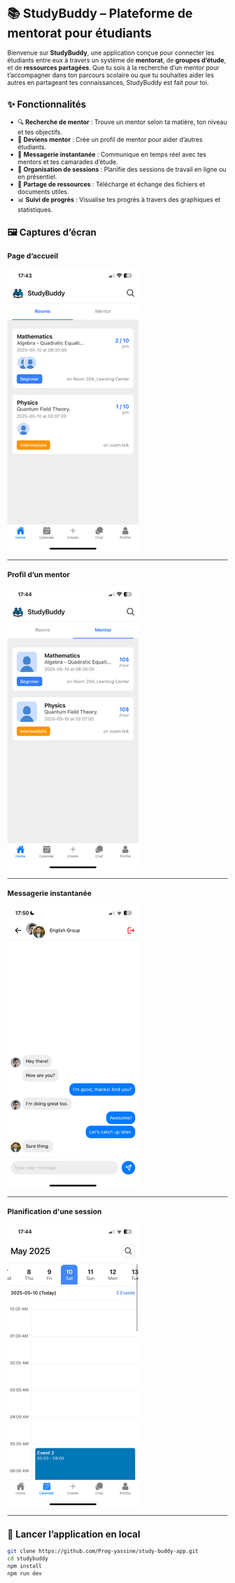 # 📚 StudyBuddy – Plateforme de mentorat pour étudiants

Bienvenue sur **StudyBuddy**, une application conçue pour connecter les étudiants entre eux à travers un système de **mentorat**, de **groupes d’étude**, et de **ressources partagées**. Que tu sois à la recherche d’un mentor pour t’accompagner dans ton parcours scolaire ou que tu souhaites aider les autres en partageant tes connaissances, StudyBuddy est fait pour toi.

## ✨ Fonctionnalités

- 🔍 **Recherche de mentor** : Trouve un mentor selon ta matière, ton niveau et tes objectifs.
- 🤝 **Deviens mentor** : Crée un profil de mentor pour aider d’autres étudiants.
- 💬 **Messagerie instantanée** : Communique en temps réel avec tes mentors et tes camarades d’étude.
- 📅 **Organisation de sessions** : Planifie des sessions de travail en ligne ou en présentiel.
- 📁 **Partage de ressources** : Télécharge et échange des fichiers et documents utiles.
- 📊 **Suivi de progrès** : Visualise tes progrès à travers des graphiques et statistiques.

## 🖼️ Captures d’écran

### Page d’accueil  
<img src="screenshots/homepage.png" alt="Page d’accueil" width="300"  />

---

### Profil d’un mentor  
<img src="screenshots/mentor-profile.png" alt="Profil d’un mentor" width="300"  />

---

### Messagerie instantanée  
<img src="screenshots/chat.png" alt="Messagerie" width="300"  />

---

### Planification d'une session  
<img src="screenshots/schedule-session.png" alt="Planification" width="300"  />

---

## 🚀 Lancer l’application en local

```bash
git clone https://github.com/Prog-yassine/study-buddy-app.git
cd studybuddy
npm install
npm run dev
